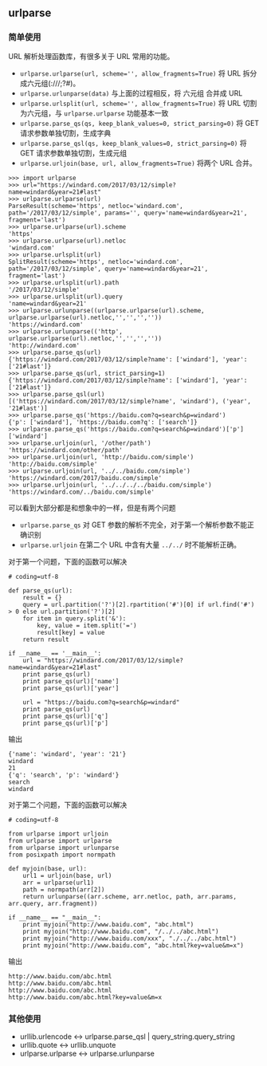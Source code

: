 ## urlparse

### 简单使用

URL 解析处理函数库，有很多关于 URL 常用的功能。

- `urlparse.urlparse(url, scheme='', allow_fragments=True)` 将 URL 拆分成六元组(<scheme>://<netloc>/<path>;<params>?<query>#<fragment>)。
- `urlparse.urlunparse(data)` 与上面的过程相反，将 六元组 合并成 URL
- `urlparse.urlsplit(url, scheme='', allow_fragments=True)` 将 URL 切割为六元组，与 `urlparse.urlparse` 功能基本一致
- `urlparse.parse_qs(qs, keep_blank_values=0, strict_parsing=0)` 将 GET 请求参数单独切割，生成字典
- `urlparse.parse_qsl(qs, keep_blank_values=0, strict_parsing=0)` 将 GET 请求参数单独切割，生成元组
- `urlparse.urljoin(base, url, allow_fragments=True)` 将两个 URL 合并。

```
>>> import urlparse
>>> url="https://windard.com/2017/03/12/simple?name=windard&year=21#last"
>>> urlparse.urlparse(url)
ParseResult(scheme='https', netloc='windard.com', path='/2017/03/12/simple', params='', query='name=windard&year=21', fragment='last')
>>> urlparse.urlparse(url).scheme
'https'
>>> urlparse.urlparse(url).netloc
'windard.com'
>>> urlparse.urlsplit(url)
SplitResult(scheme='https', netloc='windard.com', path='/2017/03/12/simple', query='name=windard&year=21', fragment='last')
>>> urlparse.urlsplit(url).path
'/2017/03/12/simple'
>>> urlparse.urlsplit(url).query
'name=windard&year=21'
>>> urlparse.urlunparse((urlparse.urlparse(url).scheme, urlparse.urlparse(url).netloc,'','','',''))
'https://windard.com'
>>> urlparse.urlunparse(('http', urlparse.urlparse(url).netloc,'','','',''))
'http://windard.com'
>>> urlparse.parse_qs(url)
{'https://windard.com/2017/03/12/simple?name': ['windard'], 'year': ['21#last']}
>>> urlparse.parse_qs(url, strict_parsing=1)
{'https://windard.com/2017/03/12/simple?name': ['windard'], 'year': ['21#last']}
>>> urlparse.parse_qsl(url)
[('https://windard.com/2017/03/12/simple?name', 'windard'), ('year', '21#last')]
>>> urlparse.parse_qs('https://baidu.com?q=search&p=windard')
{'p': ['windard'], 'https://baidu.com?q': ['search']}
>>> urlparse.parse_qs('https://baidu.com?q=search&p=windard')['p']
['windard']
>>> urlparse.urljoin(url, '/other/path')
'https://windard.com/other/path'
>>> urlparse.urljoin(url, 'http://baidu.com/simple')
'http://baidu.com/simple'
>>> urlparse.urljoin(url, '../../baidu.com/simple')
'https://windard.com/2017/baidu.com/simple'
>>> urlparse.urljoin(url, '../../../../baidu.com/simple')
'https://windard.com/../baidu.com/simple'
```

可以看到大部分都是和想象中的一样，但是有两个问题
- `urlparse.parse_qs` 对 GET 参数的解析不完全，对于第一个解析参数不能正确识别
- `urlparse.urljoin` 在第二个 URL 中含有大量 `../../` 时不能解析正确。

对于第一个问题，下面的函数可以解决

```
# coding=utf-8

def parse_qs(url):
    result = {}
    query = url.partition('?')[2].rpartition('#')[0] if url.find('#') > 0 else url.partition('?')[2]
    for item in query.split('&'):
        key, value = item.split('=')
        result[key] = value
    return result

if __name__ == '__main__':
    url = "https://windard.com/2017/03/12/simple?name=windard&year=21#last"
    print parse_qs(url)
    print parse_qs(url)['name']
    print parse_qs(url)['year']

    url = "https://baidu.com?q=search&p=windard"
    print parse_qs(url)
    print parse_qs(url)['q']
    print parse_qs(url)['p']

```

输出

```
{'name': 'windard', 'year': '21'}
windard
21
{'q': 'search', 'p': 'windard'}
search
windard
```

对于第二个问题，下面的函数可以解决

```
# coding=utf-8

from urlparse import urljoin
from urlparse import urlparse
from urlparse import urlunparse
from posixpath import normpath

def myjoin(base, url):
    url1 = urljoin(base, url)
    arr = urlparse(url1)
    path = normpath(arr[2])
    return urlunparse((arr.scheme, arr.netloc, path, arr.params, arr.query, arr.fragment))

if __name__ == "__main__":
    print myjoin("http://www.baidu.com", "abc.html")
    print myjoin("http://www.baidu.com", "/../../abc.html")
    print myjoin("http://www.baidu.com/xxx", "./../../abc.html")
    print myjoin("http://www.baidu.com", "abc.html?key=value&m=x")
```

输出

```
http://www.baidu.com/abc.html
http://www.baidu.com/abc.html
http://www.baidu.com/abc.html
http://www.baidu.com/abc.html?key=value&m=x
```


### 其他使用

- urllib.urlencode  <-> urlparse.parse_qsl | query_string.query_string
- urllib.quote      <-> urllib.unquote
- urlparse.urlparse <-> urlparse.urlunparse
